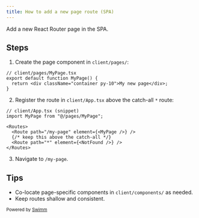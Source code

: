 ```yaml
---
title: How to add a new page route (SPA)
---
```


Add a new React Router page in the SPA.

## Steps

1) Create the page component in `client/pages/`:

```tsx
// client/pages/MyPage.tsx
export default function MyPage() {
  return <div className="container py-10">My new page</div>;
}
```

2) Register the route in `client/App.tsx` above the catch-all `*` route:

```tsx
// client/App.tsx (snippet)
import MyPage from "@/pages/MyPage";

<Routes>
  <Route path="/my-page" element={<MyPage />} />
  {/* keep this above the catch-all */}
  <Route path="*" element={<NotFound />} />
</Routes>
```

3) Navigate to `/my-page`.

## Tips

- Co-locate page-specific components in `client/components/` as needed.
- Keep routes shallow and consistent.

<SwmMeta version="3.0.0" repo-id="Z2l0aHViJTNBJTNBU21hcnRmZWVkYmFjayUzQSUzQVByYXR5dXNoS2F1c2hhbDA5" repo-name="Smartfeedback"><sup>Powered by [Swimm](https://app.swimm.io/)</sup></SwmMeta>
